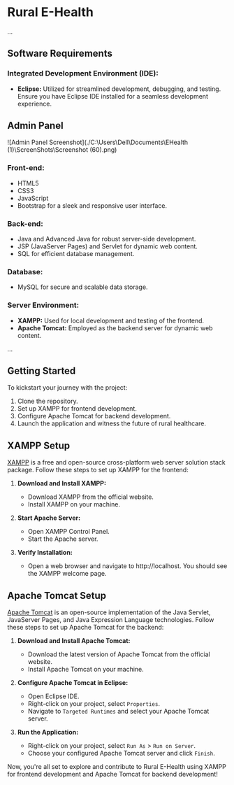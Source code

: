 # Rural E-Health

...

## Software Requirements

### Integrated Development Environment (IDE):
- **Eclipse:** Utilized for streamlined development, debugging, and testing. Ensure you have Eclipse IDE installed for a seamless development experience.

## Admin Panel

![Admin Panel Screenshot](./C:\Users\Dell\Documents\EHealth (1)\ScreenShots\Screenshot (60).png)

### Front-end:
- HTML5
- CSS3
- JavaScript
- Bootstrap for a sleek and responsive user interface.

### Back-end:
- Java and Advanced Java for robust server-side development.
- JSP (JavaServer Pages) and Servlet for dynamic web content.
- SQL for efficient database management.

### Database:
- MySQL for secure and scalable data storage.

### Server Environment:
- **XAMPP:** Used for local development and testing of the frontend.
- **Apache Tomcat:** Employed as the backend server for dynamic web content.

...

## Getting Started

To kickstart your journey with the project:

1. Clone the repository.
2. Set up XAMPP for frontend development.
3. Configure Apache Tomcat for backend development.
4. Launch the application and witness the future of rural healthcare.

## XAMPP Setup

[XAMPP](https://www.apachefriends.org/index.html) is a free and open-source cross-platform web server solution stack package. Follow these steps to set up XAMPP for the frontend:

1. **Download and Install XAMPP:**
   - Download XAMPP from the official website.
   - Install XAMPP on your machine.

2. **Start Apache Server:**
   - Open XAMPP Control Panel.
   - Start the Apache server.

3. **Verify Installation:**
   - Open a web browser and navigate to http://localhost. You should see the XAMPP welcome page.

## Apache Tomcat Setup

[Apache Tomcat](http://tomcat.apache.org/) is an open-source implementation of the Java Servlet, JavaServer Pages, and Java Expression Language technologies. Follow these steps to set up Apache Tomcat for the backend:

1. **Download and Install Apache Tomcat:**
   - Download the latest version of Apache Tomcat from the official website.
   - Install Apache Tomcat on your machine.

2. **Configure Apache Tomcat in Eclipse:**
   - Open Eclipse IDE.
   - Right-click on your project, select `Properties`.
   - Navigate to `Targeted Runtimes` and select your Apache Tomcat server.

3. **Run the Application:**
   - Right-click on your project, select `Run As` > `Run on Server`.
   - Choose your configured Apache Tomcat server and click `Finish`.

Now, you're all set to explore and contribute to Rural E-Health using XAMPP for frontend development and Apache Tomcat for backend development!


